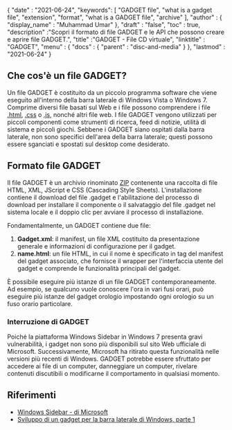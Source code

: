 {
  "date" : "2021-06-24",
  "keywords": [ "GADGET file", "what is a gadget file", "extension", "format", "what is a GADGET file", "archive" ],
  "author" : {
    "display_name" : "Muhammad Umar"
},
  "draft" : "false",
   "toc" : true,
  "description" :"Scopri il formato di file GADGET e le API che possono creare e aprire file GADGET.",
  "title" :"GADGET - File CD virtuale",
  "linktitle" : "GADGET",
  "menu" : {
    "docs" : {
      "parent" : "disc-and-media"
}
},
  "lastmod" : "2021-06-24"
}

## Che cos'è un file GADGET?

Un file GADGET è costituito da un piccolo programma software che viene eseguito all'interno della barra laterale di Windows Vista o Windows 7. Comprime diversi file basati sul Web e i file possono comprendere i file [.html](/it/web/html), [.css](/it/web/css) o [.js](/it/web/js), nonché altri file web. I file GADGET vengono utilizzati per piccoli componenti come strumenti di ricerca, feed di notizie, utilità di sistema e piccoli giochi. Sebbene i GADGET siano ospitati dalla barra laterale, non sono specifici dell'area della barra laterale; questi possono essere sganciati e spostati sul desktop come desiderato.

## Formato file GADGET

Il file GADGET è un archivio rinominato [ZIP](/it/compression/zip/) contenente una raccolta di file HTML, XML, JScript e CSS (Cascading Style Sheets). L'installazione contiene il download del file .gadget e l'abilitazione del processo di download per installare il componente o il salvataggio del file .gadget nel sistema locale e il doppio clic per avviare il processo di installazione.

Fondamentalmente, un GADGET contiene due file:

1. **Gadget.xml**: il manifest, un file XML costituito da presentazione generale e informazioni di configurazione per il gadget.
2. **name.html**: un file HTML, in cui il nome è specificato in<name> tag del manifest del gadget associato, che fornisce il wrapper per l'interfaccia utente del gadget e comprende le funzionalità principali del gadget.

È possibile eseguire più istanze di un file GADGET contemporaneamente. Ad esempio, se qualcuno vuole conoscere l'ora in vari fusi orari, può eseguire più istanze del gadget orologio impostando ogni orologio su un fuso orario particolare.

### Interruzione di GADGET

Poiché la piattaforma Windows Sidebar in Windows 7 presenta gravi vulnerabilità, i gadget non sono più disponibili sul sito Web ufficiale di Microsoft. Successivamente, Microsoft ha ritirato questa funzionalità nelle versioni più recenti di Windows. GADGET potrebbe essere sfruttato per accedere ai file di un computer, danneggiare un computer, rivelare contenuti discutibili o modificarne il comportamento in qualsiasi momento.

## Riferimenti

* [Windows Sidebar - di Microsoft](https://docs.microsoft.com/en-us/previous-versions/windows/desktop/sidebar/-sidebar-entry)
* [Sviluppo di un gadget per la barra laterale di Windows, parte 1](https://docs.microsoft.com/en-us/previous-versions/windows/desktop/sidebar/-sidebar-overview-gdo)

